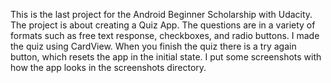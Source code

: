 This is the last project for the Android Beginner Scholarship with Udacity. 
The project is about creating a Quiz App. The questions are in a variety of formats such as free text response, checkboxes, and radio buttons. 
I made the quiz using CardView. When you finish the quiz there is a try again button, which resets the app in the initial state. 
I put some screenshots with how the app looks in the screenshots directory. 

